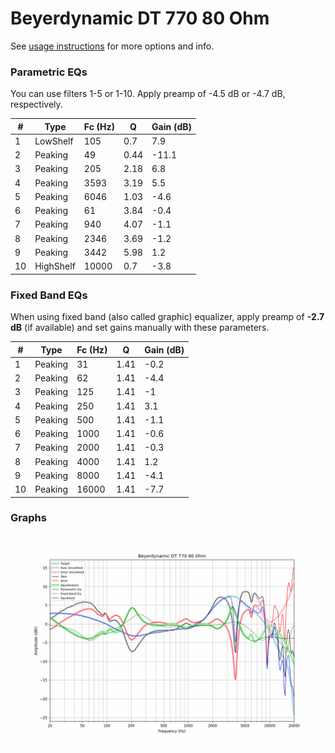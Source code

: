 # Beyerdynamic DT 770 80 Ohm
See [usage instructions](https://github.com/jaakkopasanen/AutoEq#usage) for more options and info.

### Parametric EQs
You can use filters 1-5 or 1-10. Apply preamp of -4.5 dB or -4.7 dB, respectively.

|   # | Type      |   Fc (Hz) |    Q |   Gain (dB) |
|-----|-----------|-----------|------|-------------|
|   1 | LowShelf  |       105 | 0.7  |         7.9 |
|   2 | Peaking   |        49 | 0.44 |       -11.1 |
|   3 | Peaking   |       205 | 2.18 |         6.8 |
|   4 | Peaking   |      3593 | 3.19 |         5.5 |
|   5 | Peaking   |      6046 | 1.03 |        -4.6 |
|   6 | Peaking   |        61 | 3.84 |        -0.4 |
|   7 | Peaking   |       940 | 4.07 |        -1.1 |
|   8 | Peaking   |      2346 | 3.69 |        -1.2 |
|   9 | Peaking   |      3442 | 5.98 |         1.2 |
|  10 | HighShelf |     10000 | 0.7  |        -3.8 |

### Fixed Band EQs
When using fixed band (also called graphic) equalizer, apply preamp of **-2.7 dB** (if available) and set gains manually with these parameters.

|   # | Type    |   Fc (Hz) |    Q |   Gain (dB) |
|-----|---------|-----------|------|-------------|
|   1 | Peaking |        31 | 1.41 |        -0.2 |
|   2 | Peaking |        62 | 1.41 |        -4.4 |
|   3 | Peaking |       125 | 1.41 |        -1   |
|   4 | Peaking |       250 | 1.41 |         3.1 |
|   5 | Peaking |       500 | 1.41 |        -1.1 |
|   6 | Peaking |      1000 | 1.41 |        -0.6 |
|   7 | Peaking |      2000 | 1.41 |        -0.3 |
|   8 | Peaking |      4000 | 1.41 |         1.2 |
|   9 | Peaking |      8000 | 1.41 |        -4.1 |
|  10 | Peaking |     16000 | 1.41 |        -7.7 |

### Graphs
![](./Beyerdynamic%20DT%20770%2080%20Ohm.png)
